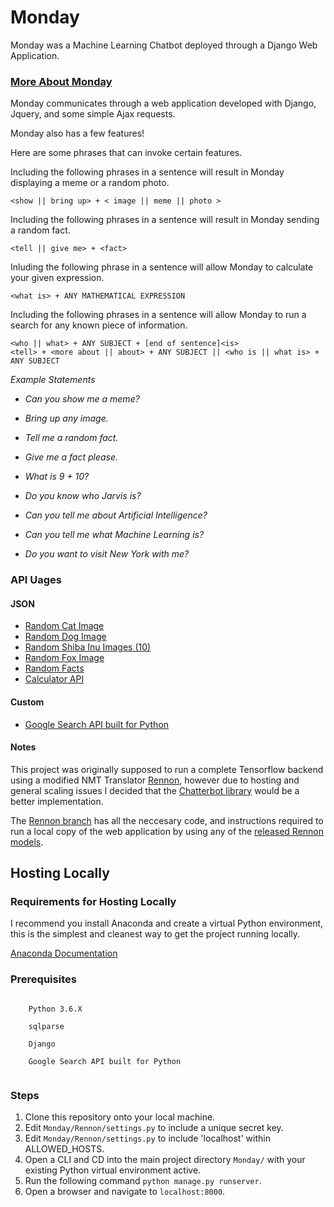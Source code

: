 # Monday
Monday was a Machine Learning Chatbot deployed through a Django Web Application.

### [More About Monday](https://github.com/AfaqAnwar/Monday/blob/master/Monday-Presentation.pdf)
Monday communicates through a web application developed with Django, Jquery, and some simple Ajax requests.

Monday also has a few features!

Here are some phrases that can invoke certain features.

Including the following phrases in a sentence will result in Monday displaying a meme or a random photo.

```
<show || bring up> + < image || meme || photo >
```

Including the following phrases in a sentence will result in Monday sending a random fact.

```
<tell || give me> + <fact>
```

Inluding the following phrase in a sentence will allow Monday to calculate your given expression.

```
<what is> + ANY MATHEMATICAL EXPRESSION
```

Including the following phrases in a sentence will allow Monday to run a search for any known piece of information.

```
<who || what> + ANY SUBJECT + [end of sentence]<is> 
<tell> + <more about || about> + ANY SUBJECT || <who is || what is> + ANY SUBJECT 
```

  _Example Statements_

  * _Can you show me a meme?_
  
  * _Bring up any image._
  
  * _Tell me a random fact._
  
  * _Give me a fact please._
  
  * _What is 9 + 10?_

  * _Do you know who Jarvis is?_

  * _Can you tell me about Artificial Intelligence?_

  * _Can you tell me what Machine Learning is?_
  
  * _Do you want to visit New York with me?_

### API Uages

#### JSON
 * [Random Cat Image](https://aws.random.cat/meow)
 * [Random Dog Image](https://random.dog/woof.json)
 * [Random Shiba Inu Images (10)](http://shibe.online/api/shibes?count=10&urls=true&httpsUrls=true)
 * [Random Fox Image](https://randomfox.ca/floof/)
 * [Random Facts](http://randomuselessfact.appspot.com/random.json?language=en)
 * [Calculator API](http://api.mathjs.org/)

#### Custom
 * [Google Search API built for Python](https://github.com/abenassi/Google-Search-API)

#### Notes
This project was originally supposed to run a complete Tensorflow backend using a modified NMT Translator [Rennon](https://github.com/AfaqAnwar/Rennon), however due to hosting and general scaling issues I decided that the [Chatterbot library](https://github.com/gunthercox/ChatterBot) would be a better implementation.

The [Rennon branch](https://github.com/AfaqAnwar/Monday/tree/rennon) has all the neccesary code, and instructions required to run a local copy of the web application by using any of the [released Rennon models](https://github.com/AfaqAnwar/Rennon/releases). 

## Hosting Locally

### Requirements for Hosting Locally
I recommend you install Anaconda and create a virtual Python environment, this is the simplest and cleanest way to get the project running locally.

[Anaconda Documentation](https://docs.anaconda.com/anaconda/)

### Prerequisites
```

    Python 3.6.X

    sqlparse
    
    Django
    
    Google Search API built for Python 
    
```

### Steps
  1. Clone this repository onto your local machine.
  2. Edit ```Monday/Rennon/settings.py``` to include a unique secret key.
  3. Edit ```Monday/Rennon/settings.py``` to include 'localhost' within ALLOWED_HOSTS.
  4. Open a CLI and CD into the main project directory ```Monday/``` with your existing Python virtual environment active.
  5. Run the following command ```python manage.py runserver```. 
  6. Open a browser and navigate to ```localhost:8000```.
